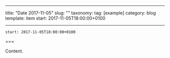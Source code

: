
---
title: "Date 2017-11-05"
slug: ""
taxonomy:
tag: [example]
category: blog
template: item
start: 2017-11-05T18:00:00+0100

---

``start: 2017-11-05T18:00:00+0100``

===

Content.

